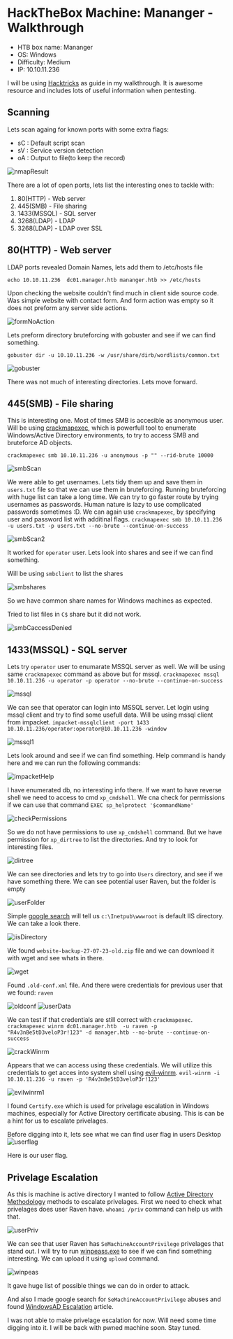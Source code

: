 # HackTheBox Machine: Mananger - Walkthrough

- HTB box name: Mananger
- OS: Windows
- Difficulty: Medium
- IP: 10.10.11.236

I will be using [Hacktricks](https://book.hacktricks.xyz/welcome/readme) as guide in my walkthrough. It is awesome resource and includes lots of useful information when pentesting.

## Scanning

Lets scan againg for known ports with some extra flags:

- sC : Default script scan
- sV : Service version detection
- oA : Output to file(to keep the record)

![nmapResult](images/image-15.png)

There are a lot of open ports, lets list the interesting ones to tackle with:

1. 80(HTTP) - Web server
2. 445(SMB) - File sharing
3. 1433(MSSQL) - SQL server
4. 3268(LDAP) - LDAP
5. 3268(LDAP) - LDAP over SSL

## 80(HTTP) - Web server

LDAP ports revealed Domain Names, lets add them to /etc/hosts file

`echo 10.10.11.236  dc01.manager.htb mananger.htb >> /etc/hosts`

Upon checking the website couldn't find much in client side source code.
Was simple website with contact form. And form action was empty so it does not preform any server side actions.

![formNoAction](images//image-16.png)

Lets preform directory bruteforcing with gobuster and see if we can find something.

`gobuster dir -u 10.10.11.236 -w /usr/share/dirb/wordlists/common.txt`

![gobuster](images//image-1.png)

There was not much of interesting directories.
Lets move forward.

## 445(SMB) - File sharing

This is interesting one. Most of times SMB is accesible as anonymous user.
Will be using [crackmapexec](https://github.com/byt3bl33d3r/CrackMapExec), which is powerfull tool to enumerate Windows/Active Directory environments, to try to access SMB and bruteforce AD objects.

`crackmapexec smb 10.10.11.236 -u anonymous -p "" --rid-brute 10000`

![smbScan](images//image.png)

We were able to get usernames. Lets tidy them up and save them in `users.txt` file so that we can use them in bruteforcing. Running bruteforcing with huge list can take a long time. We can try to go faster route by trying usernames as passwords. Human nature is lazy to use complicated passwords sometimes :D.
We can again use `crackmapexec`, by specifying user and password list with additinal flags.
`crackmapexec smb 10.10.11.236 -u users.txt -p users.txt --no-brute --continue-on-success`

![smbScan2](images//image-2.png)

It worked for `operator` user. Lets look into shares and see if we can find something.

Will be using `smbclient` to list the shares

![smbshares](images//image-17.png)

So we have common share names for Windows machines as expected.

Tried to list files in `C$` share but it did not work.

![smbCaccessDenied](images//image-18.png)

## 1433(MSSQL) - SQL server

Lets try `operator` user to enumarate MSSQL server as well. We will be using same `crackmapexec` command as above but for mssql.
`crackmapexec mssql 10.10.11.236 -u operator -p operator --no-brute --continue-on-success`

![mssql](images//image-3.png)

We can see that operator can login into MSSQL server. Let login using mssql client and try to find some usefull data. Will be using mssql client from impacket.
`impacket-mssqlclient -port 1433 10.10.11.236/operator:operator@10.10.11.236 -window`

![mssql1](images//image-4.png)

Lets look around and see if we can find something. Help command is handy here and we can run the following commands:

![impacketHelp](images//image-5.png)

I have enumerated db, no interesting info there.
If we want to have reverse shell we need to access to cmd `xp_cmdshell`.
We cna check for permissions if we can use that command `EXEC sp_helprotect '$commandName'`

![checkPermissions](images//image-19.png)

So we do not have permissions to use `xp_cmdshell` command.
But we have permission for `xp_dirtree` to list the directories. And try to look for interesting files.

![dirtree](images//image-7.png)

We can see directories and lets try to go into `Users` directory, and see if we have something there.
We can see potential user Raven, but the folder is empty

![userFolder](images//image-20.png)

Simple [google search](https://serverfault.com/questions/281159/finding-the-root-for-a-windows-iis-server) will tell us `c:\Inetpub\wwwroot` is default IIS directory. We can take a look there.

![iisDirectory](images//image-8.png)

We found `website-backup-27-07-23-old.zip` file and we can download it with wget and see whats in there.

![wget](images//image-9.png)

Found `.old-conf.xml` file. And there were credentials for previous user that we found: `raven`

![oldconf](images//image-10.png)
![userData](images//image-11.png)

We can test if that credentials are still correct with `crackmapexec`.
`crackmapexec winrm dc01.manager.htb  -u raven -p "R4v3nBe5tD3veloP3r!123" -d manager.htb --no-brute --continue-on-success`

![crackWinrm](images//image-12.png)

Appears that we can access using these credentials. We will utilize this credentials to get acces into system shell using [evil-winrm](https://github.com/Hackplayers/evil-winrm).
`evil-winrm -i 10.10.11.236 -u raven -p 'R4v3nBe5tD3veloP3r!123'`

![evilwinrm1](images//image-13.png)

I found `Certify.exe` which is used for privelage escalation in Windows machines, especially for  Active Directory certificate abusing. This is can be a hint for us to escalate privelages.

Before digging into it, lets see what we can find user flag in users Desktop
![userflag](images//image-14.png)

Here is our user flag.

## Privelage Escalation

As this is machine is active directory I wanted to follow [Active Directory Methodology](https://book.hacktricks.xyz/windows-hardening/active-directory-methodology) methods to escalate privelages.
First we need to check what privelages does user Raven have.
`whoami /priv` command can help us with that.

![userPriv](images//image-21.png)

We can see that user Raven has `SeMachineAccountPrivilege` privelages that stand out.
I will try to run [winpeass.exe](https://github.com/carlospolop/PEASS-ng/tree/master/winPEAS) to see if we can find something interesting.
We can upload it using `upload` command.

![winpeas](images//image-22.png)

It gave huge list of possible things we can do in order to attack.

And also I made google search for `SeMachineAccountPrivilege` abuses and found [WindowsAD Escalation](https://github.com/0xJs/RedTeaming_CheatSheet/blob/main/windows-ad/Domain-Privilege-Escalation.md) article.

I was not able to make privelage escalation for now. Will need some time digging into it. I will be back with pwned machine soon. Stay tuned.
